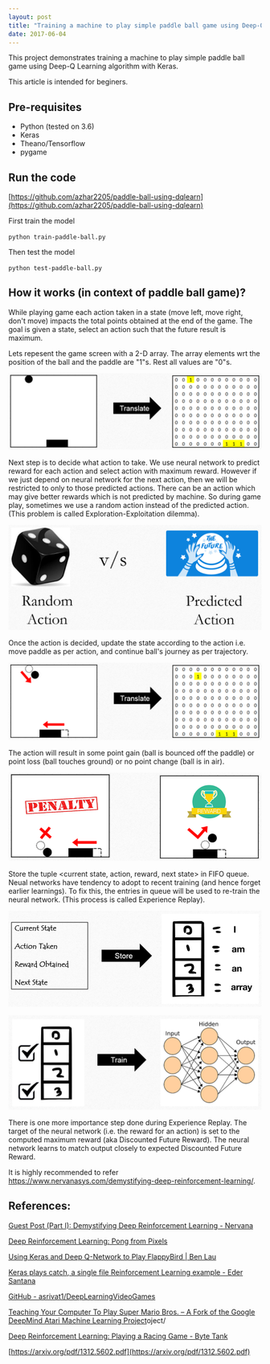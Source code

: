 ```yaml
---
layout: post
title: "Training a machine to play simple paddle ball game using Deep-Q Learning algorithm with Keras"
date: 2017-06-04
---
```


This project demonstrates training a machine to play simple paddle ball game using Deep-Q Learning algorithm with Keras.

This article is intended for beginers.

## Pre-requisites
* Python (tested on 3.6)
* Keras
* Theano/Tensorflow
* pygame

## Run the code
[https://github.com/azhar2205/paddle-ball-using-dqlearn](https://github.com/azhar2205/paddle-ball-using-dqlearn)

First train the model

`python train-paddle-ball.py`

Then test the model

`python test-paddle-ball.py`

## How it works (in context of paddle ball game)?
While playing game each action taken in a state (move left, move right, don't move) impacts the total points obtained at the end of the game. The goal is given a state, select an action such that the future result is maximum.

Lets repesent the game screen with a 2-D array. The array elements wrt the position of the ball and the paddle are "1"s. Rest all values are "0"s. 

![](./img/2017-06-04-paddle-ball-dqlearn/01.png)

Next step is to decide what action to take. We use neural network to predict reward for each action and select action with maximum reward. However if we just depend on neural network for the next action, then we will be restricted to only to those predicted actions. There can be an action which may give better rewards which is not predicted by machine. So during game play, sometimes we use a random action instead of the predicted action. (This problem is called Exploration-Exploitation dilemma).

![](./img/2017-06-04-paddle-ball-dqlearn/02.png)

Once the action is decided, update the state according to the action i.e. move paddle as per action, and continue ball's journey as per trajectory.

![](./img/2017-06-04-paddle-ball-dqlearn/03.png)

The action will result in some point gain (ball is bounced off the paddle) or point loss (ball touches ground) or no point change (ball is in air).

![](./img/2017-06-04-paddle-ball-dqlearn/04.png)

Store the tuple <current state, action, reward, next state> in FIFO queue. Neual networks have tendency to adopt to recent training (and hence forget earlier learnings). To fix this, the entries in queue will be used to re-train the neural network. (This process is called Experience Replay).

![](./img/2017-06-04-paddle-ball-dqlearn/05.png)

![](./img/2017-06-04-paddle-ball-dqlearn/06.png)

There is one more importance step done during Experience Replay. The target of the neural network (i.e. the reward for an action) is set to the computed maximum reward (aka Discounted Future Reward). The neural network learns to match output closely to expected Discounted Future Reward.

It is highly recommended to refer https://www.nervanasys.com/demystifying-deep-reinforcement-learning/.

## References:
[Guest Post (Part I): Demystifying Deep Reinforcement Learning - Nervana](https://www.nervanasys.com/demystifying-deep-reinforcement-learning/)

[Deep Reinforcement Learning: Pong from Pixels](http://karpathy.github.io/2016/05/31/rl/)

[Using Keras and Deep Q-Network to Play FlappyBird | Ben Lau](https://yanpanlau.github.io/2016/07/10/FlappyBird-Keras.html)

[Keras plays catch, a single file Reinforcement Learning example - Eder Santana](http://edersantana.github.io/articles/keras_rl/)

[GitHub - asrivat1/DeepLearningVideoGames](https://github.com/asrivat1/DeepLearningVideoGames)

[Teaching Your Computer To Play Super Mario Bros. – A Fork of the Google DeepMind Atari Machine Learning Project](http://www.ehrenbrav.com/2016/08/teaching-your-computer-to-play-super-mario-bros-a-fork-of-the-google-deepmind-atari-machine-learning-pr)oject/

[Deep Reinforcement Learning: Playing a Racing Game - Byte Tank](https://lopespm.github.io/machine_learning/2016/10/06/deep-reinforcement-learning-racing-game.html)

[https://arxiv.org/pdf/1312.5602.pdf](https://arxiv.org/pdf/1312.5602.pdf)
